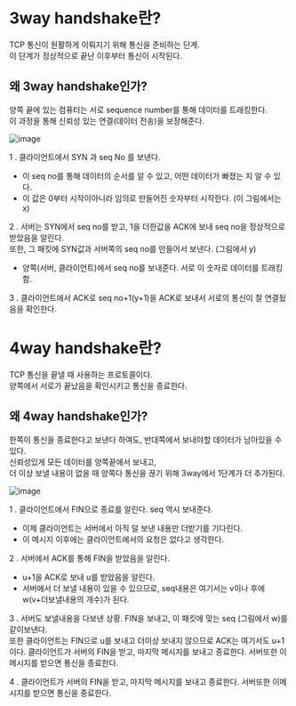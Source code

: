 # 3way handshake란?

TCP 통신이 원활하게 이뤄지기 위해 통신을 준비하는 단계.   
이 단계가 정상적으로 끝난 이후부터 통신이 시작된다.

## 왜 3way handshake인가?

양쪽 끝에 있는 컴퓨터는 서로 sequence number를 통해 데이터를 트래킹한다.    
이 과정을 통해 신뢰성 있는 연결(데이터 전송)을 보장해준다.

![image](https://user-images.githubusercontent.com/128302413/233668175-29021dcf-7368-4f26-9cee-55a5434671b3.png)

1 . 클라이언트에서 SYN 과 seq No 를 보낸다.
- 이 seq no를 통해 데이터의 순서를 알 수 있고, 어떤 데이터가 빠졌는 지 알 수 있다.
- 이 값은 0부터 시작이아니라 임의로 만들어진 숫자부터 시작한다. (이 그림에서는 x)

2 . 서버는 SYN에서 seq no를 받고, 1을 더한값을 ACK에 보내 seq no을 정상적으로 받았음을 알린다.   
또한, 그 패킷에 SYN값과 서버쪽의 seq no를 만들어서 보낸다. (그림에서 y)
- 양쪽(서버, 클라이언트)에서 seq no를 보내준다. 서로 이 숫자로 데이터를 트래킹함.

3 . 클라이언트에서 ACK로 seq no+1(y+1)을 ACK로 보내서 서로의 통신이 잘 연결됬음을 확인한다.

# 4way handshake란?

TCP 통신을 끝낼 때 사용하는 프로토콜이다.    
양쪽에서 서로가 끝났음을 확인시키고 통신을 종료한다.

## 왜 4way handshake인가?

한쪽이 통신을 종료한다고 보낸다 하여도, 반대쪽에서 보내야할 데이터가 남아있을 수 있다.   
신뢰성있게 모든 데이터를 양쪽끝에서 보내고,    
더 이상 보낼 내용이 없을 때 양쪽다 통신을 끊기 위해 3way에서 1단계가 더 추가된다.

![image](https://user-images.githubusercontent.com/128302413/233668835-77d9fc00-3bbc-4c7f-b8e7-a2dd3d6d9d2a.png)

1 . 클라이언트에서 FIN으로 종료를 알린다. seq 역시 보내준다.
- 이제 클라이언트는 서버에서 아직 덜 보낸 내용만 더받기를 기다린다.
- 이 메시지 이후에는 클라이언트에서의 요청은 없다고 생각한다.

2 . 서버에서 ACK를 통해 FIN을 받았음을 알린다.
- u+1을 ACK로 보내 u를 받았음을 알린다.
- 서버에서 더 보낼 내용이 있을 수 있으므로, seq내용은 여기서는 v이나 후에 w(v+더보낼내용의 개수)가 된다.

3 . 서버도 보낼내용을 다보낸 상황. FIN을 보내고, 이 패킷에 맞는 seq (그림에서 w)를 같이보낸다.   
또한 클라이언트는 FIN으로 u를 보내고 더이상 보내지 않으므로 ACK는 여기서도 u+1이다.
클라이언트가 서버의 FIN을 받고, 마지막 메시지를 보내고 종료한다. 서버또한 이메시지를 받으면 통신을 종료한다.

4 . 클라이언트가 서버의 FIN을 받고, 마지막 메시지를 보내고 종료한다. 서버또한 이메시지를 받으면 통신을 종료한다.
